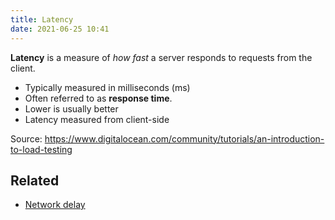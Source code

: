 ```yaml
---
title: Latency
date: 2021-06-25 10:41
---
```


**Latency** is a measure of _how fast_ a server responds to requests from the
client. 

* Typically measured in milliseconds (ms)
* Often referred to as **response time**.
* Lower is usually better
* Latency measured from client-side

Source: https://www.digitalocean.com/community/tutorials/an-introduction-to-load-testing

## Related

* [Network delay](2021-06-25--11-43-41Z--network_delay.md)
